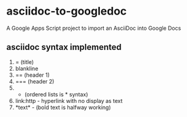 # asciidoc-to-googledoc
A Google Apps Script project to import an AsciiDoc into Google Docs


## asciidoc syntax implemented

1. = (title)
2. blankline
3. == (header 1)
4. === (header 2)
5. * (ordered lists is * syntax)
6. link:http - hyperlink with no display as text
7. \*text\* - (bold text is halfway working)
